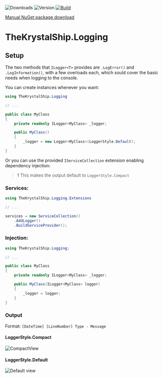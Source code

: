 ![Downloads](https://img.shields.io/nuget/dt/TheKrystalShip.Logging.svg)
![Version](https://img.shields.io/nuget/v/TheKrystalShip.Logging.svg)
[![Build](https://img.shields.io/appveyor/ci/gruntjs/grunt.svg)](https://ci.appveyor.com/project/Flysenberg/inquisition-logging)

[Manual NuGet package download](https://www.nuget.org/packages/Inquisition.Logging)

# TheKrystalShip.Logging

## Setup

The two methods that `ILogger<T>` provides are `.LogError()` and `.LogInformation()`, with a few overloads each, which sould cover the basic needs when logging to the console.

You can create instances whenever you want:

```csharp
using TheKrystalShip.Logging

// ...

public class MyClass
{
    private readonly ILogger<MyClass> _logger;

    public MyClass()
    {
        _logger = new Logger<MyClass>(LoggerStyle.Default);
    }
}
```

Or you can use the provided `IServiceCollection` extension enabling dependency injection:

> **!** This makes the output default to `LoggerStyle.Compact`

### Services:

```csharp
using TheKrystalShip.Logging.Extensions

// ...

services = new ServiceCollection()
    .AddLogger()
    .BuildServiceProvider();
```

### Injection:

```csharp
using TheKrystalShip.Logging;

// ...

public class MyClass
{
    private readonly ILogger<MyClass> _logger;

    public MyClass(ILogger<MyClass> logger)
    {
        _logger = logger;
    }
}
```

### Output

Format: `[DateTime] [LineNumber] Type - Message`

#### LoggerStyle.Compact

![CompactView](https://raw.githubusercontent.com/TheKrystalShip/Logging/master/Logging/Assets/compact.PNG)

#### LoggerStyle.Default

![Default view](https://raw.githubusercontent.com/TheKrystalShip/Logging/master/Logging/Assets/default.PNG)
